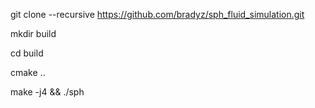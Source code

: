 git clone --recursive https://github.com/bradyz/sph_fluid_simulation.git

mkdir build

cd build

cmake ..

make -j4 && ./sph
